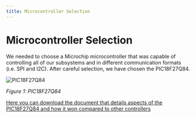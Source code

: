 ```yaml
---
title: Microcontroller Selection
---
```



# Microcontroller Selection

We needed to choose a Microchip microcontroller that was capable of controlling all of our subsystems and in different communication formats (i.e. SPI and I2C). After careful selection, we have chosen the PIC18F27Q84.

![PIC18F27Q84](https://user-images.githubusercontent.com/102606124/221623056-74004a9b-66ba-48d3-8f97-4a79cd27a02c.png)

_Figure 1: PIC18F27Q84_

[Here you can download the document that details aspects of the PIC18F27Q84 and how it won compared to other controllers](https://github.com/EGR-314-Team-203/egr-314-team-203.github.io/files/10841855/Team203_MicrocontrollerSelectionTable.docx.pdf)
